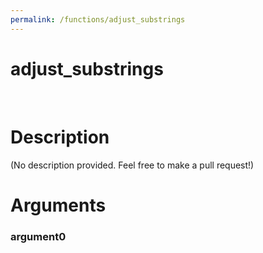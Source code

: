 ```yaml
---
permalink: /functions/adjust_substrings
---
```

# adjust_substrings  
&nbsp;  
# Description  
(No description provided. Feel free to make a pull request!) 
&nbsp;  
# Arguments
### argument0

&nbsp;    


